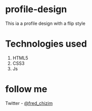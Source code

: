# profile-design
This ia a profile design with a flip style

# Technologies used
1. HTML5
2. CSS3
3. Js

# follow me 
Twitter - [@fred_chizim](https://www.twitter.com/fred_chizim)
